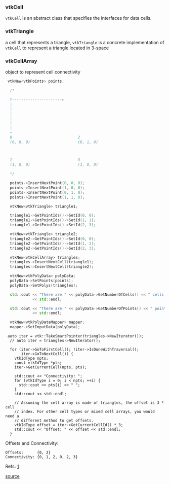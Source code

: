 ### vtkCell

`vtkCell` is an abstract class that specifies the interfaces for data cells. 

### vtkTriangle

a cell that represents a triangle, `vtkTriangle` is a concrete implementation of `vtkCell` to represent a triangle located in 3-space

### vtkCellArray
object to represent cell connectivity

```cpp
 vtkNew<vtkPoints> points;

  /*

  Y----------------------▸
  |
  |
  |
  |
  |
  |
  ▾
  0                             2
  (0, 0, 0)                     (0, 1, 0)



  1                             3
  (1, 0, 0)                     (1, 0, 0)

  */

  points->InsertNextPoint(0, 0, 0);
  points->InsertNextPoint(1, 0, 0);
  points->InsertNextPoint(0, 1, 0);
  points->InsertNextPoint(1, 1, 0);

  vtkNew<vtkTriangle> triangle1;

  triangle1->GetPointIds()->SetId(0, 0);
  triangle1->GetPointIds()->SetId(1, 1);
  triangle1->GetPointIds()->SetId(2, 3);

  vtkNew<vtkTriangle> triangle2;
  triangle2->GetPointIds()->SetId(0, 0);
  triangle2->GetPointIds()->SetId(1, 2);
  triangle2->GetPointIds()->SetId(2, 3);

  vtkNew<vtkCellArray> triangles;
  triangles->InsertNextCell(triangle1);
  triangles->InsertNextCell(triangle2);

  vtkNew<vtkPolyData> polyData;
  polyData->SetPoints(points);
  polyData->SetPolys(triangles);

  std::cout << "There are " << polyData->GetNumberOfCells() << " cells."
            << std::endl;

  std::cout << "There are " << polyData->GetNumberOfPoints() << " points."
            << std::endl;

  vtkNew<vtkPolyDataMapper> mapper;
  mapper->SetInputData(polyData);
```



```
 auto iter = vtk::TakeSmartPointer(triangles->NewIterator());
  // auto iter = triangles->NewIterator();

  for (iter->GoToFirstCell(); !iter->IsDoneWithTraversal();
       iter->GoToNextCell()) {
    vtkIdType npts;
    const vtkIdType *pts;
    iter->GetCurrentCell(npts, pts);

    std::cout << "Connectivity: ";
    for (vtkIdType i = 0; i < npts; ++i) {
      std::cout << pts[i] << " ";
    }
    std::cout << std::endl;

    // Assuming the cell array is made of triangles, the offset is 3 * cell
    // index. For other cell types or mixed cell arrays, you would need a
    // different method to get offsets.
    vtkIdType offset = iter->GetCurrentCellId() * 3;
    std::cout << "Offset: " << offset << std::endl;
  }
```

Offsets and Connectivity:

```
Offsets:      {0, 3}
Connectivity: {0, 1, 2, 0, 2, 3}
```

Refs: [1](https://vtk.org/doc/nightly/html/classvtkCellArrayIterator.html)


[source](../src/AddCell.cxx)
  
